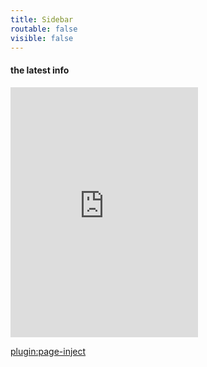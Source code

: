 ```yaml
---
title: Sidebar
routable: false
visible: false
---
```


#### the latest info

<iframe width="300" height="400" src="https://embed.windy.com/embed2.html?lat=42.127&lon=-88.053&zoom=9&level=surface&overlay=wind&menu=&message=&marker=&calendar=&pressure=&type=map&location=coordinates&detail=true&detailLat=42.301&detailLon=-87.981&metricWind=mph&metricTemp=%C2%B0F&radarRange=-1" frameborder="0"></iframe>


[plugin:page-inject](/twitterfeed)

